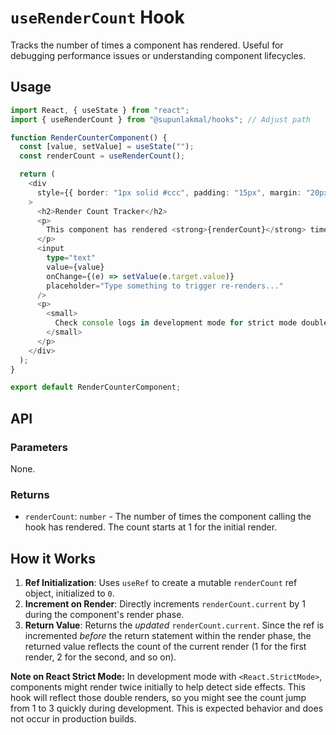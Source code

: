 # `useRenderCount` Hook

Tracks the number of times a component has rendered. Useful for debugging performance issues or understanding component lifecycles.

## Usage

```typescript
import React, { useState } from "react";
import { useRenderCount } from "@supunlakmal/hooks"; // Adjust path

function RenderCounterComponent() {
  const [value, setValue] = useState("");
  const renderCount = useRenderCount();

  return (
    <div
      style={{ border: "1px solid #ccc", padding: "15px", margin: "20px 0" }}
    >
      <h2>Render Count Tracker</h2>
      <p>
        This component has rendered <strong>{renderCount}</strong> times.
      </p>
      <input
        type="text"
        value={value}
        onChange={(e) => setValue(e.target.value)}
        placeholder="Type something to trigger re-renders..."
      />
      <p>
        <small>
          Check console logs in development mode for strict mode double renders.
        </small>
      </p>
    </div>
  );
}

export default RenderCounterComponent;
```

## API

### Parameters

None.

### Returns

- `renderCount`: `number` - The number of times the component calling the hook has rendered. The count starts at 1 for the initial render.

## How it Works

1.  **Ref Initialization**: Uses `useRef` to create a mutable `renderCount` ref object, initialized to `0`.
2.  **Increment on Render**: Directly increments `renderCount.current` by 1 during the component's render phase.
3.  **Return Value**: Returns the _updated_ `renderCount.current`. Since the ref is incremented _before_ the return statement within the render phase, the returned value reflects the count of the current render (1 for the first render, 2 for the second, and so on).

**Note on React Strict Mode:** In development mode with `<React.StrictMode>`, components might render twice initially to help detect side effects. This hook will reflect those double renders, so you might see the count jump from 1 to 3 quickly during development. This is expected behavior and does not occur in production builds.
